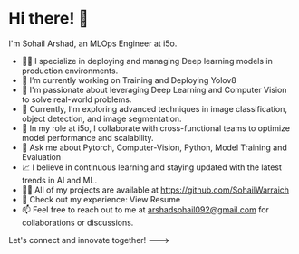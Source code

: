 # Hi there! 👋

I'm Sohail Arshad, an MLOps Engineer at i5o. 

- 👨‍💻 I specialize in deploying and managing Deep learning models in production environments.
- 🔭 I’m currently working on Training and Deploying Yolov8
- 🤖 I'm passionate about leveraging Deep Learning and Computer Vision to solve real-world problems.
- 🌱 Currently, I'm exploring advanced techniques in image classification, object detection, and image segmentation.
- 💼 In my role at i5o, I collaborate with cross-functional teams to optimize model performance and scalability.
- 💬 Ask me about Pytorch, Computer-Vision, Python, Model Training and Evaluation
- 📈 I believe in continuous learning and staying updated with the latest trends in AI and ML.
- 👨‍💻 All of my projects are available at https://github.com/SohailWarraich
- 📄 Check out my experience: View Resume
- 📫 Feel free to reach out to me at arshadsohail092@gmail.com for collaborations or discussions.

Let's connect and innovate together!
--->
